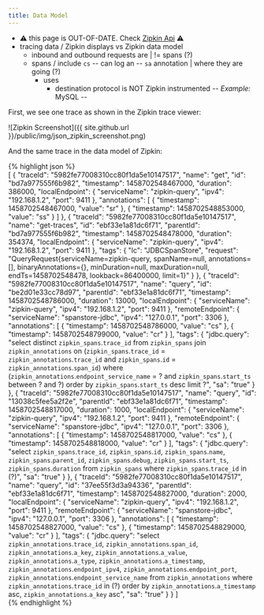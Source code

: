 ```yaml
---
title: Data Model
---
```


* ⚠️ this page is OUT-OF-DATE. Check [Zipkin Api](https://zipkin.io/zipkin-api/#/default/post_spans) ⚠️
* tracing data / Zipkin displays vs Zipkin data model
  * inbound and outbound requests are | != spans (?)
  * spans / include `cs` -- can log an -- `sa` annotation | where they are going (?)
    * uses
      * destination protocol is NOT Zipkin instrumented -- _Example:_ MySQL --

First, we see one trace as shown in the Zipkin trace  viewer:

![Zipkin Screenshot]({{ site.github.url }}/public/img/json_zipkin_screenshot.png)

And the same trace in the data model of Zipkin:

{% highlight json %}  
  [
    {
      "traceId": "5982fe77008310cc80f1da5e10147517",
      "name": "get",
      "id": "bd7a977555f6b982",
      "timestamp": 1458702548467000,
      "duration": 386000,
      "localEndpoint": {
        "serviceName": "zipkin-query",
        "ipv4": "192.168.1.2",
        "port": 9411
      },
      "annotations": [
        {
          "timestamp": 1458702548467000,
          "value": "sr"
        },
        {
          "timestamp": 1458702548853000,
          "value": "ss"
        }
      ]
    },
    {
      "traceId": "5982fe77008310cc80f1da5e10147517",
      "name": "get-traces",
      "id": "ebf33e1a81dc6f71",
      "parentId": "bd7a977555f6b982",
      "timestamp": 1458702548478000,
      "duration": 354374,
      "localEndpoint": {
        "serviceName": "zipkin-query",
        "ipv4": "192.168.1.2",
        "port": 9411
      },
      "tags": {
        "lc": "JDBCSpanStore",
        "request": "QueryRequest{serviceName=zipkin-query, spanName=null, annotations=[], binaryAnnotations={}, minDuration=null, maxDuration=null, endTs=1458702548478, lookback=86400000, limit=1}"
      }
    },
    {
      "traceId": "5982fe77008310cc80f1da5e10147517",
      "name": "query",
      "id": "be2d01e33cc78d97",
      "parentId": "ebf33e1a81dc6f71",
      "timestamp": 1458702548786000,
      "duration": 13000,
      "localEndpoint": {
        "serviceName": "zipkin-query",
        "ipv4": "192.168.1.2",
        "port": 9411
      },
      "remoteEndpoint": {
        "serviceName": "spanstore-jdbc",
        "ipv4": "127.0.0.1",
        "port": 3306
      },
      "annotations": [
        {
          "timestamp": 1458702548786000,
          "value": "cs"
        },
        {
          "timestamp": 1458702548799000,
          "value": "cr"
        }
      ],
      "tags": {
        "jdbc.query": "select distinct `zipkin_spans`.`trace_id` from `zipkin_spans` join `zipkin_annotations` on (`zipkin_spans`.`trace_id` = `zipkin_annotations`.`trace_id` and `zipkin_spans`.`id` = `zipkin_annotations`.`span_id`) where (`zipkin_annotations`.`endpoint_service_name` = ? and `zipkin_spans`.`start_ts` between ? and ?) order by `zipkin_spans`.`start_ts` desc limit ?",
        "sa": "true"
      }
    },
    {
      "traceId": "5982fe77008310cc80f1da5e10147517",
      "name": "query",
      "id": "13038c5fee5a2f2e",
      "parentId": "ebf33e1a81dc6f71",
      "timestamp": 1458702548817000,
      "duration": 1000,
      "localEndpoint": {
        "serviceName": "zipkin-query",
        "ipv4": "192.168.1.2",
        "port": 9411
      },
      "remoteEndpoint": {
        "serviceName": "spanstore-jdbc",
        "ipv4": "127.0.0.1",
        "port": 3306
      },
      "annotations": [
        {
          "timestamp": 1458702548817000,
          "value": "cs"
        },
        {
          "timestamp": 1458702548818000,
          "value": "cr"
        }
      ],
      "tags": {
        "jdbc.query": "select `zipkin_spans`.`trace_id`, `zipkin_spans`.`id`, `zipkin_spans`.`name`, `zipkin_spans`.`parent_id`, `zipkin_spans`.`debug`, `zipkin_spans`.`start_ts`, `zipkin_spans`.`duration` from `zipkin_spans` where `zipkin_spans`.`trace_id` in (?)",
        "sa": "true"
      }
    },
    {
      "traceId": "5982fe77008310cc80f1da5e10147517",
      "name": "query",
      "id": "37ee55f3d3a94336",
      "parentId": "ebf33e1a81dc6f71",
      "timestamp": 1458702548827000,
      "duration": 2000,
      "localEndpoint": {
        "serviceName": "zipkin-query",
        "ipv4": "192.168.1.2",
        "port": 9411
      },
      "remoteEndpoint": {
        "serviceName": "spanstore-jdbc",
        "ipv4": "127.0.0.1",
        "port": 3306
      },
      "annotations": [
        {
          "timestamp": 1458702548827000,
          "value": "cs"
        },
        {
          "timestamp": 1458702548829000,
          "value": "cr"
        }
      ],
      "tags": {
        "jdbc.query": "select `zipkin_annotations`.`trace_id`, `zipkin_annotations`.`span_id`, `zipkin_annotations`.`a_key`, `zipkin_annotations`.`a_value`, `zipkin_annotations`.`a_type`, `zipkin_annotations`.`a_timestamp`, `zipkin_annotations`.`endpoint_ipv4`, `zipkin_annotations`.`endpoint_port`, `zipkin_annotations`.`endpoint_service_name` from `zipkin_annotations` where `zipkin_annotations`.`trace_id` in (?) order by `zipkin_annotations`.`a_timestamp` asc, `zipkin_annotations`.`a_key` asc",
        "sa": "true"
      }
    }
  ]  
 {% endhighlight %}

